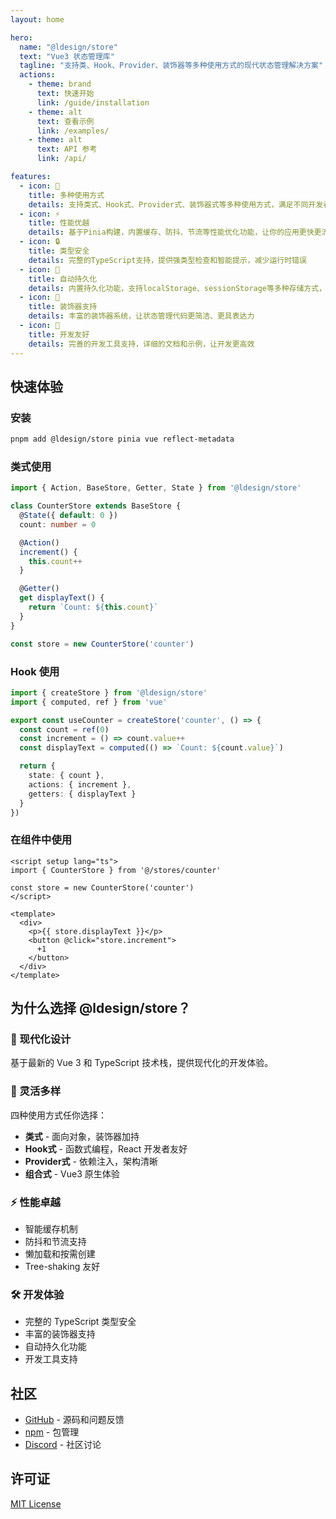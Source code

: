 ```yaml
---
layout: home

hero:
  name: "@ldesign/store"
  text: "Vue3 状态管理库"
  tagline: "支持类、Hook、Provider、装饰器等多种使用方式的现代状态管理解决方案"
  actions:
    - theme: brand
      text: 快速开始
      link: /guide/installation
    - theme: alt
      text: 查看示例
      link: /examples/
    - theme: alt
      text: API 参考
      link: /api/

features:
  - icon: 🎯
    title: 多种使用方式
    details: 支持类式、Hook式、Provider式、装饰器式等多种使用方式，满足不同开发者的偏好和项目需求
  - icon: ⚡
    title: 性能优越
    details: 基于Pinia构建，内置缓存、防抖、节流等性能优化功能，让你的应用更快更流畅
  - icon: 🔒
    title: 类型安全
    details: 完整的TypeScript支持，提供强类型检查和智能提示，减少运行时错误
  - icon: 💾
    title: 自动持久化
    details: 内置持久化功能，支持localStorage、sessionStorage等多种存储方式，数据永不丢失
  - icon: 🎨
    title: 装饰器支持
    details: 丰富的装饰器系统，让状态管理代码更简洁、更具表达力
  - icon: 🔧
    title: 开发友好
    details: 完善的开发工具支持，详细的文档和示例，让开发更高效
---
```


## 快速体验

### 安装

```bash
pnpm add @ldesign/store pinia vue reflect-metadata
```

### 类式使用

```typescript
import { Action, BaseStore, Getter, State } from '@ldesign/store'

class CounterStore extends BaseStore {
  @State({ default: 0 })
  count: number = 0

  @Action()
  increment() {
    this.count++
  }

  @Getter()
  get displayText() {
    return `Count: ${this.count}`
  }
}

const store = new CounterStore('counter')
```

### Hook 使用

```typescript
import { createStore } from '@ldesign/store'
import { computed, ref } from 'vue'

export const useCounter = createStore('counter', () => {
  const count = ref(0)
  const increment = () => count.value++
  const displayText = computed(() => `Count: ${count.value}`)

  return {
    state: { count },
    actions: { increment },
    getters: { displayText }
  }
})
```

### 在组件中使用

```vue
<script setup lang="ts">
import { CounterStore } from '@/stores/counter'

const store = new CounterStore('counter')
</script>

<template>
  <div>
    <p>{{ store.displayText }}</p>
    <button @click="store.increment">
      +1
    </button>
  </div>
</template>
```

## 为什么选择 @ldesign/store？

### 🚀 现代化设计

基于最新的 Vue 3 和 TypeScript 技术栈，提供现代化的开发体验。

### 🎯 灵活多样

四种使用方式任你选择：

- **类式** - 面向对象，装饰器加持
- **Hook式** - 函数式编程，React 开发者友好
- **Provider式** - 依赖注入，架构清晰
- **组合式** - Vue3 原生体验

### ⚡ 性能卓越

- 智能缓存机制
- 防抖和节流支持
- 懒加载和按需创建
- Tree-shaking 友好

### 🛠️ 开发体验

- 完整的 TypeScript 类型安全
- 丰富的装饰器支持
- 自动持久化功能
- 开发工具支持

## 社区

- [GitHub](https://github.com/ldesign/store) - 源码和问题反馈
- [npm](https://www.npmjs.com/package/@ldesign/store) - 包管理
- [Discord](https://discord.gg/ldesign) - 社区讨论

## 许可证

[MIT License](https://github.com/ldesign/store/blob/main/LICENSE)
